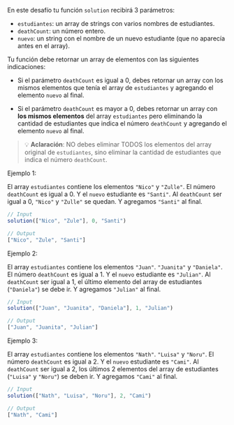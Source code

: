 En este desafío tu función `solution` recibirá 3 parámetros:

- `estudiantes`: un array de strings con varios nombres de estudiantes.
- `deathCount`: un número entero.
- `nuevo`: un string con el nombre de un nuevo estudiante (que no aparecía antes en el array).

Tu función debe retornar un array de elementos con las siguientes indicaciones:

- Si el parámetro `deathCount` es igual a 0, debes retornar un array con los mismos elementos que tenía el array de `estudiantes` y agregando el elemento `nuevo` al final.

- Si el parámetro `deathCount` es mayor a 0, debes retornar un array con **los mismos elementos** del array `estudiantes` pero eliminando la cantidad de estudiantes que indica el número `deathCount` y agregando el elemento `nuevo` al final.

> 💡 **Aclaración**: NO debes eliminar TODOS los elementos del array original de `estudiantes`, sino eliminar la cantidad de estudiantes que indica el número `deathCount`.

Ejemplo 1:

El array `estudiantes` contiene los elementos `"Nico"` y `"Zulle"`. El número `deathCount` es igual a 0. Y el `nuevo` estudiante es `"Santi"`.
Al `deathCount` ser igual a 0, `"Nico"` y `"Zulle"` se quedan. Y agregamos `"Santi"` al final.

```js
// Input
solution(["Nico", "Zule"], 0, "Santi")

// Output
["Nico", "Zule", "Santi"]
```

Ejemplo 2:

El array `estudiantes` contiene los elementos `"Juan"`. `"Juanita"` y `"Daniela"`. El número `deathCount` es igual a 1. Y el `nuevo` estudiante es `"Julian"`.
Al `deathCount` ser igual a 1, el último elemento del array de estudiantes (`"Daniela"`) se debe ir. Y agregamos `"Julian"` al final.

```js
// Input
solution(["Juan", "Juanita", "Daniela"], 1, "Julian")

// Output
["Juan", "Juanita", "Julian"]
```

Ejemplo 3:

El array `estudiantes` contiene los elementos `"Nath"`. `"Luisa"` y `"Noru"`. El número `deathCount` es igual a 2. Y el `nuevo` estudiante es `"Cami"`.
Al `deathCount` ser igual a 2, los últimos 2 elementos del array de estudiantes (`"Luisa"` y `"Noru"`) se deben ir. Y agregamos `"Cami"` al final.

```js
// Input
solution(["Nath", "Luisa", "Noru"], 2, "Cami")

// Output
["Nath", "Cami"]
```
